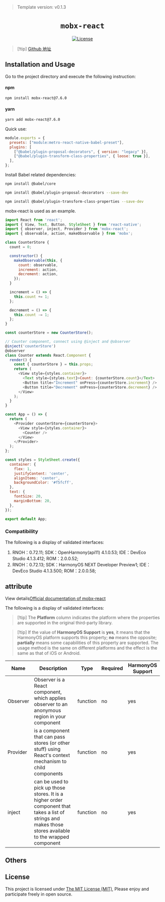 <!-- {% raw %} -->
> Template version: v0.1.3

<p align="center">
  <h1 align="center"> <code>mobx-react</code> </h1>
</p>
<p align="center">
    <a href="https://github.com/mobxjs/mobx/blob/mobx-react%407.6.0/LICENSE">
        <img src="https://img.shields.io/badge/license-MIT-green.svg" alt="License" />
    </a>
</p>

> [!tip] [Github 地址](https://github.com/mobxjs/mobx/tree/mobx-react%407.6.0)

## Installation and Usage

Go to the project directory and execute the following instruction:

<!-- tabs:start -->

#### **npm**

```bash
npm install mobx-react@7.6.0
```

#### **yarn**

```bash
yarn add mobx-react@7.6.0
```

<!-- tabs:end -->

Quick use:

```js
module.exports = {
  presets: ["module:metro-react-native-babel-preset"],
  plugins: [
    ["@babel/plugin-proposal-decorators", { version: "legacy" }],
    ["@babel/plugin-transform-class-properties", { loose: true }],
  ],
};
```

Install Babel related dependencies:

```bash
npm install @babel/core

npm install @babel/plugin-proposal-decorators --save-dev

npm install @babel/plugin-transform-class-properties --save-dev
```

mobx-react is used as an example.

```js
import React from 'react';
import { View, Text, Button, StyleSheet } from 'react-native';
import { observer, inject, Provider } from 'mobx-react';
import { observable, action, makeObservable } from 'mobx';

class CounterStore {
  count = 0;

  constructor() {
    makeObservable(this, {
      count: observable,
      increment: action,
      decrement: action,
    });
  }

  increment = () => {
    this.count += 1;
  };

  decrement = () => {
    this.count -= 1;
  };
}

const counterStore = new CounterStore();

// Counter component, connect using @inject and @observer
@inject('counterStore')
@observer
class Counter extends React.Component {
  render() {
    const { counterStore } = this.props;
    return (
      <View style={styles.container}>
        <Text style={styles.text}>Count: {counterStore.count}</Text>
        <Button title="Increment" onPress={counterStore.increment} />
        <Button title="Decrement" onPress={counterStore.decrement} />
      </View>
    );
  }
}

const App = () => {
  return (
    <Provider counterStore={counterStore}>
      <View style={styles.container}>
        <Counter />
      </View>
    </Provider>
  );
};

const styles = StyleSheet.create({
  container: {
    flex: 1,
    justifyContent: 'center',
    alignItems: 'center',
    backgroundColor: '#f5fcff',
  },
  text: {
    fontSize: 20,
    marginBottom: 20,
  },
});

export default App;
```

### Compatibility

The following is a display of validated interfaces:

1. RNOH：0.72.11; SDK：OpenHarmony(api11) 4.1.0.53; IDE：DevEco Studio 4.1.3.412; ROM：2.0.0.52;
2. RNOH：0.72.13; SDK：HarmonyOS NEXT Developer Preview1; IDE：DevEco Studio 4.1.3.500; ROM：2.0.0.58;

## attribute

View details[Official documentation of mobx-react](https://github.com/mobxjs/mobx-react)

The following is a display of validated interfaces:

> [!tip] The **Platform** column indicates the platform where the properties are supported in the original third-party library.

> [!tip] If the value of **HarmonyOS Support** is **yes**, it means that the HarmonyOS platform supports this property; **no** means the opposite; **partially** means some capabilities of this property are supported. The usage method is the same on different platforms and the effect is the same as that of iOS or Android.

| Name     | Description                                                                                                                                                | Type     | Required | HarmonyOS Support |
| -------- | ---------------------------------------------------------------------------------------------------------------------------------------------------------- | -------- | -------- | ----------------- |
| Observer | Observer is a React component, which applies observer to an anonymous region in your component                                                             | function | no       | yes               |
| Provider | is a component that can pass stores (or other stuff) using React's context mechanism to child components                                                   | function | no       | yes               |
| inject   | can be used to pick up those stores. It is a higher order component that takes a list of strings and makes those stores available to the wrapped component | function | no       | yes               |

## Others

## License

This project is licensed under [The MIT License (MIT)](https://github.com/mobxjs/mobx/blob/mobx-react%407.6.0/LICENSE), Please enjoy and participate freely in open source.


<!-- {% endraw %} -->